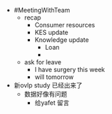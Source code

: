 - #MeetingWithTeam
	- recap
		- Consumer resources
		- KES update
		- Knowledge update
			- Loan
			-
	- ask for leave
		- I have surgery this week
		- will tomorrow
- 新ovlp study 已经出来了
	- 数据好像有问题
		- 给yafet 留言